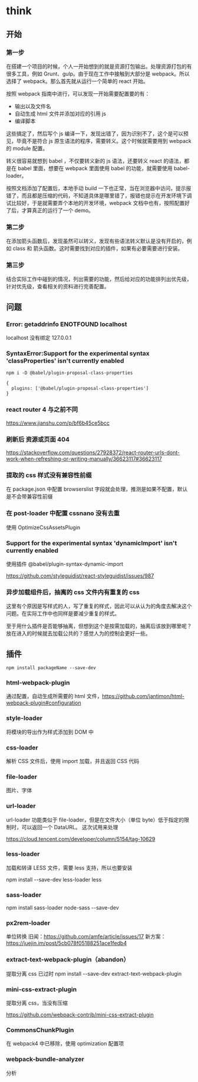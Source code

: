 # think
## 开始
### 第一步
在搭建一个项目的时候，个人一开始想到的就是资源打包输出。处理资源打包的有很多工具，例如 Grunt、gulp。由于现在工作中接触到大部分是 webpack。所以选择了 webpack。那么首先就从运行一个简单的 react 开始。

按照 webpack 指南中进行，可以发现一开始需要配置要的有：
- 输出以及文件名
- 自动生成 html 文件并添加对应的引用 js
- 编译脚本

这些搞定了，然后写个 js 编译一下，发现出错了，因为识别不了，这个是可以预见，毕竟不是符合 js 原生语法的程序，需要转义。这个时候就需要用到 webpack 的 module 配置。

转义很容易就想到 babel ，不仅要转义新的 js 语法，还要转义 react 的语法，都是在 babel 里面，想要在 webpack 里面使用 babel 的功能，就需要使用 babel-loader。

按照文档添加了配置后，本地手动 build 一下也正常，当在浏览器中访问，提示报错了，而且都是压缩的代码，不知道具体是哪里错了，报错也提示在开发环境下调试比较好，于是就需要弄个本地的开发环境，webpack 文档中也有，按照配置好了后，才算真正的运行了一个 demo。

### 第二步
在添加箭头函数后，发现虽然可以转义，发现有些语法转义默认是没有开启的，例如 class 和 箭头函数。这时需要找到对应的插件，如果有必要需要进行安装。

### 第三步
结合实际工作中碰到的情况，列出需要的功能，然后给对应的功能排列出优先级，针对优先级，查看相关的资料进行完善配置。

## 问题
### Error: getaddrinfo ENOTFOUND localhost
localhost 没有绑定 127.0.0.1

### SyntaxError:Support for the experimental syntax 'classProperties' isn't currently enabled
```
npm i -D @babel/plugin-proposal-class-properties

{
  plugins: ['@babel/plugin-proposal-class-properties']
}
```

### react router 4 与之前不同
https://www.jianshu.com/p/bf6b45ce5bcc

### 刷新后 资源或页面 404
https://stackoverflow.com/questions/27928372/react-router-urls-dont-work-when-refreshing-or-writing-manually/36623117#36623117

### 提取的 css 样式没有兼容性前缀
在 package.json 中配置 browserslist 字段就会处理，推测是如果不配置，默认是不会带兼容性前缀

### 在 post-loader 中配置 cssnano 没有去重
使用 OptimizeCssAssetsPlugin

### Support for the experimental syntax 'dynamicImport' isn't currently enabled
使用插件 @babel/plugin-syntax-dynamic-import

https://github.com/styleguidist/react-styleguidist/issues/987

### 异步加载组件后，抽离的 css 文件内有重复的 css
这里有个原因是写样式的人，写了重复的样式，因此可以从认为的角度去解决这个问题。在实际工作中也同样是要减少重复的样式。

至于用什么插件是否能够抽离，但想到这个是按需加载的，抽离后该放到哪里呢？放在进入的时候就去加载公共的？感觉人为的控制会更好一些。

###


## 插件
```shell
npm install packageName --save-dev
```
### html-webpack-plugin
通过配置，自动生成所需要的 html 文件，https://github.com/jantimon/html-webpack-plugin#configuration

### style-loader
将模块的导出作为样式添加到 DOM 中

### css-loader
解析 CSS 文件后，使用 import 加载，并且返回 CSS 代码

### file-loader
图片、字体

### url-loader
url-loader 功能类似于 file-loader，但是在文件大小（单位 byte）低于指定的限制时，可以返回一个 DataURL。
这次试用来处理

https://cloud.tencent.com/developer/column/5154/tag-10629

### less-loader
加载和转译 LESS 文件，需要 less 支持，所以也要安装

npm install --save-dev less-loader less

### sass-loader
npm install sass-loader node-sass --save-dev

### px2rem-loader
单位转换
旧闻：https://github.com/amfe/article/issues/17
新方案：https://juejin.im/post/5cb078f05188251ace1fedb4

### extract-text-webpack-plugin（abandon）
提取分离 css  已过时
npm install --save-dev extract-text-webpack-plugin

### mini-css-extract-plugin
提取分离 css，当没有压缩

https://github.com/webpack-contrib/mini-css-extract-plugin

### CommonsChunkPlugin
在 webpack4 中已移除，使用 optimization 配置项

### webpack-bundle-analyzer
分析
